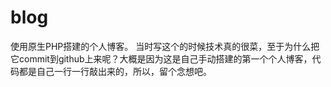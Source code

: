 # blog
使用原生PHP搭建的个人博客。
当时写这个的时候技术真的很菜，至于为什么把它commit到github上来呢？大概是因为这是自己手动搭建的第一个个人博客，代码都是自己一行一行敲出来的，所以，留个念想吧。
